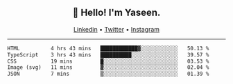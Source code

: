 <h2 align="center">👋 Hello! I'm Yaseen.</h2>
<p align="center">
  <a href="https://www.linkedin.com/in/yaseenkc/">Linkedin</a> •
  <a href="https://twitter.com/yaseeenkc">Twitter</a> •
  <a href="https://instagram.com/kc.yaseen">Instagram</a>
</p>


<!--- 🔭 I’m currently working at []() as an  -->
<!--- - 💬 Ask me about **Javascript, React and Git** -->
<!--- - 📫 How to reach me: [@kc.yaseen](https://instagram.com/kc.yaseen) on Instagram -->
<!--- - ⚡ Fun fact: Big Fan of the :zap: emoji -->

-------

<!--START_SECTION:waka-->

```txt
HTML          4 hrs 43 mins   ████████████▓░░░░░░░░░░░░   50.13 %
TypeScript    3 hrs 43 mins   ██████████░░░░░░░░░░░░░░░   39.57 %
CSS           19 mins         █░░░░░░░░░░░░░░░░░░░░░░░░   03.53 %
Image (svg)   11 mins         ▓░░░░░░░░░░░░░░░░░░░░░░░░   02.04 %
JSON          7 mins          ▒░░░░░░░░░░░░░░░░░░░░░░░░   01.39 %
```

<!--END_SECTION:waka-->
